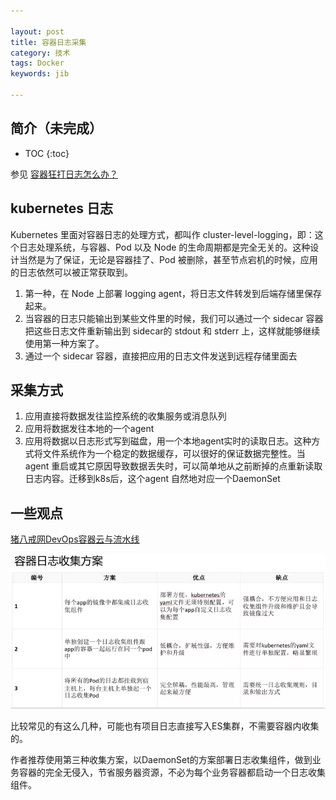 ```yaml
---

layout: post
title: 容器日志采集
category: 技术
tags: Docker
keywords: jib

---
```


## 简介（未完成）

* TOC
{:toc}

参见 [容器狂打日志怎么办？](http://qiankunli.github.io/2019/03/05/container_log.html)


## kubernetes 日志

Kubernetes 里面对容器日志的处理方式，都叫作 cluster-level-logging，即：这个日志处理系统，与容器、Pod 以及 Node 的生命周期都是完全无关的。这种设计当然是为了保证，无论是容器挂了、Pod 被删除，甚至节点宕机的时候，应用的日志依然可以被正常获取到。

1. 第一种，在 Node 上部署 logging agent，将日志文件转发到后端存储里保存起来。
2. 当容器的日志只能输出到某些文件里的时候，我们可以通过一个 sidecar 容器把这些日志文件重新输出到 sidecar的 stdout 和 stderr 上，这样就能够继续使用第一种方案了。
3. 通过一个 sidecar 容器，直接把应用的日志文件发送到远程存储里面去

## 采集方式

1. 应用直接将数据发往监控系统的收集服务或消息队列
2. 应用将数据发往本地的一个agent
3. 应用将数据以日志形式写到磁盘，用一个本地agent实时的读取日志。这种方式将文件系统作为一个稳定的数据缓存，可以很好的保证数据完整性。当agent 重启或其它原因导致数据丢失时，可以简单地从之前断掉的点重新读取日志内容。迁移到k8s后，这个agent 自然地对应一个DaemonSet

## 一些观点

[猪八戒网DevOps容器云与流水线](http://mp.weixin.qq.com/s?__biz=MzA5OTAyNzQ2OA==&mid=2649699681&idx=1&sn=9f26d3dc8564fd31be93dead06489a6b&chksm=88930a02bfe48314e1e37873850010656d87650d0adcb1738049638cffb7e6496476b0cc8bac&mpshare=1&scene=23&srcid=121648JGw0qJ73GJs4ZJcIuY#rd)

![](/public/upload/docker/docker_log_collect.PNG)

比较常见的有这么几种，可能也有项目日志直接写入ES集群，不需要容器内收集的。

作者推荐使用第三种收集方案，以DaemonSet的方案部署日志收集组件，做到业务容器的完全无侵入，节省服务器资源，不必为每个业务容器都启动一个日志收集组件。




